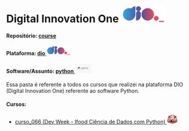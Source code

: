 # Digital Innovation One   <img src="../../0-outros/logos/plataforma/dio.jpeg" alt="dio" width="auto" height="45">

#### Repositório: [course](../../)
#### Plataforma: <a href="../">dio   <img src="../../0-outros/logos/plataforma/dio.jpeg" alt="dio" width="auto" height="25"></a>
#### Software/Assunto: <a href="./">python   <img src="../../0-outros/logos/software/python.png" alt="python" width="auto" height="25"></a>

Essa pasta é referente a todos os cursos que realizei na plataforma DIO (Digital Innovation One) referente ao software Python.

#### Cursos:
- <a href="./curso_066">curso_066 (Dev Week - Ifood Ciência de Dados com Python)   <img src="./curso_066/img/dev_week.png" alt="curso_066" width="auto" height="25"></a>